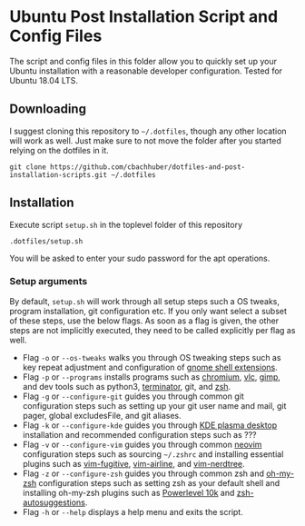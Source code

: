 # Ubuntu Post Installation Script and Config Files

The script and config files in this folder allow you to quickly set up your Ubuntu installation with a reasonable developer configuration. Tested for Ubuntu 18.04 LTS.

## Downloading

I suggest cloning this repository to `~/.dotfiles`, though any other location will work as well. Just make sure to not move the folder after you started relying on the dotfiles in it.

```
git clone https://github.com/cbachhuber/dotfiles-and-post-installation-scripts.git ~/.dotfiles
```

## Installation

Execute script `setup.sh` in the toplevel folder of this repository

```
.dotfiles/setup.sh
```

You will be asked to enter your sudo password for the apt operations.

### Setup arguments

By default, `setup.sh` will work through all setup steps such a OS tweaks, program installation, git configuration etc. If you only want select a subset of these steps, use the below flags. As soon as a flag is given, the other steps are not implicitly executed, they need to be called explicitly per flag as well.


- Flag `-o` or `--os-tweaks` walks you through OS tweaking steps such as key repeat adjustment and configuration of [gnome shell extensions](https://extensions.gnome.org/).
- Flag `-p` or `--programs` installs programs such as [chromium](https://chromium.googlesource.com/chromium/src/), [vlc](https://www.videolan.org/), [gimp](https://www.gimp.org/), and dev tools such as python3, [terminator](https://gnometerminator.blogspot.com/p/introduction.html), git, and [zsh](https://en.wikipedia.org/wiki/Z_shell).
- Flag `-g` or `--configure-git` guides you through common git configuration steps such as setting up your git user name and mail, git pager, global excludesFile, and git aliases.
- Flag `-k` or `--configure-kde` guides you through [KDE plasma desktop](https://kde.org/plasma-desktop) installation and recommended configuration steps such as ???
- Flag `-v` or `--configure-vim` guides you through common [neovim](https://github.com/neovim/neovim) configuration steps such as sourcing `~/.zshrc` and installing essential plugins such as [vim-fugitive](https://github.com/tpope/vim-fugitive), [vim-airline](https://github.com/vim-airline/vim-airline), and [vim-nerdtree](https://github.com/scrooloose/nerdtree).
- Flag `-z` or `--configure-zsh` guides you through common zsh and [oh-my-zsh](https://github.com/ohmyzsh/ohmyzsh) configuration steps such as setting zsh as your default shell and installing oh-my-zsh plugins such as [Powerlevel 10k](https://github.com/romkatv/powerlevel10k) and [zsh-autosuggestions](https://github.com/zsh-users/zsh-autosuggestions).
- Flag `-h` or `--help` displays a help menu and exits the script.

